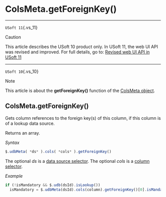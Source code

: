 # ColsMeta.getForeignKey()



----

`USoft 11`{.vs_11}

> [!CAUTION]
> This article describes the USoft 10 product only.
> In USoft 11, the web UI API was revised and improved. For full details, go to:
> [Revised web UI API in USoft 11](/docs/Web%20and%20app%20UIs/UDB%20udb/Revised%20web%20UI%20API%20in%20USoft%2011.md)

----

`USoft 10`{.vs_10}

> [!NOTE]
> This article is about the **getForeignKey()** function of the [ColsMeta object](/docs/Web%20and%20app%20UIs/UDB%20ColsMeta).

## **ColsMeta.getForeignKey()**

Gets column references to the foreign key(s) of this column, if this column is of a lookup data source.

Returns an array.

*Syntax*

```js
$.udbMeta( *ds* ).cols( *cols* ).getForeignKey()
```

The optional *ds* is a [data source selector](/docs/Web%20and%20app%20UIs/UDB%20DataSourceMetaContainer/UDB%20DataSourceMetaContainer%20object.md). The optional *cols* is a [column selector](/docs/Web%20and%20app%20UIs/UDB%20ColsMeta/UDB%20ColsMeta%20object.md).

*Example*

```js
if (!isMandatory && $.udb(dsId).isLookup())
  isMandatory = $.udbMeta(dsId).cols(column).getForeignKey()[0].isMandatory();
```


   